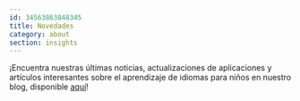 ```yaml
---
id: 34563863848345
title: Novedades
category: about
section: insights
---
```

¡Encuentra nuestras últimas noticias, actualizaciones de aplicaciones y artículos interesantes sobre el aprendizaje de idiomas para niños en nuestro blog, disponible [aquí](https://studycat.com/blog/)!

